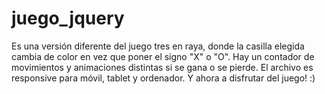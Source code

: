 # juego_jquery

Es una versión diferente del juego tres en raya, donde la casilla elegida cambia de color en vez que poner el signo "X" o "O".
Hay un contador de movimientos y animaciones distintas si se gana o se pierde.
El archivo es responsive para móvil, tablet y ordenador.
Y ahora a disfrutar del juego! :)
